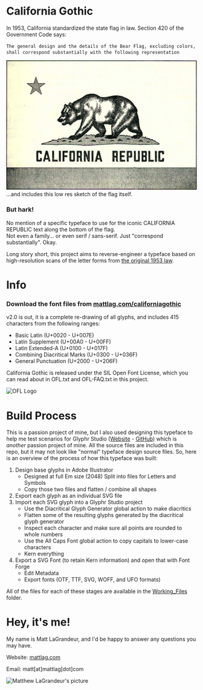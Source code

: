 # California Gothic
In 1953, California standardized the state flag in law.  Section 420 of the Government Code says:

```
The general design and the details of the Bear Flag, excluding colors, 
shall correspond substantially with the following representation
```
![California Flag](https://raw.githubusercontent.com/mattlag/California-Gothic/master/Images/California_Flag.png)
...and includes this low res sketch of the flag itself.  

### But hark!
No mention of a specific typeface to use for the iconic CALIFORNIA REPUBLIC text along the bottom of the flag.  
Not even a family... or even serif / sans-serif.  Just "correspond substantially". Okay.

Long story short, this project aims to reverse-engineer a typeface based on high-resolution scans
of the letter forms from [the original 1953 law](https://raw.githubusercontent.com/mattlag/California-Gothic/master/Images/State_Law_Page_2639.png).


# Info
### Download the font files from [mattlag.com/californiagothic](https://www.mattlag.com/californiagothic)
v2.0 is out, it is a complete re-drawing of all glyphs, and includes 415 characters from the following ranges:
 - Basic Latin (U+0020 - U+007E)
 - Latin Supplement (U+00A0 - U+00FF)
 - Latin Extended-A (U+0100 - U+017F)
 - Combining Diacritical Marks (U+0300 - U+036F)
 - General Punctuation (U+2000 - U+206F)

California Gothic is released under the SIL Open Font License, which you can read about in OFL.txt and 
OFL-FAQ.txt in this project.

![OFL Logo](https://scripts.sil.org/cms/sites/nrsi/media/OFL_logo_circ_color.png)



# Build Process
This is a passion project of mine, but I also used designing this typeface to help me test scenarios for 
Glyphr Studio ([Website](https://www.glyphrstudio.com) - [GitHub](https://github.com/glyphr-studio)) 
which is *another* passion project of mine.  All the source files are included in this repo, but it may 
not look like "normal" typeface design source files.  So, here is an overview of the process of how this 
typeface was built:

 1. Design base glyphs in Adobe Illustrator
    - Designed at full Em size (2048) Split into files for Letters and Symbols
    - Copy those two files and flatten / combine all shapes
 2. Export each glyph as an individual SVG file
 3. Import each SVG glyph into a Glyphr Studio project
    - Use the Diacritical Glyph Generator global action to make diacritics
    - Flatten some of the resulting glyphs generated by the diacritical glyph generator
    - Inspect each character and make sure all points are rounded to whole numbers
    - Use the All Caps Font global action to copy capitals to lower-case characters
    - Kern everything
 4. Export a SVG Font (to retain Kern information) and open that with Font Forge
    - Edit Metadata
    - Export fonts (OTF, TTF, SVG, WOFF, and UFO formats)

All of the files for each of these stages are available in the 
[Working_Files](https://github.com/mattlag/California-Gothic/tree/master/Working_Files) folder.


# Hey, it's me!
My name is Matt LaGrandeur, and I'd be happy to answer any questions you may have.

Website: [mattlag.com](http://www.mattlag.com/) 

Email: matt[at]mattlag[dot]com

![Matthew LaGrandeur's picture](https://1.gravatar.com/avatar/f6f7b963adc54db7e713d7bd5f4903ec?s=70)
